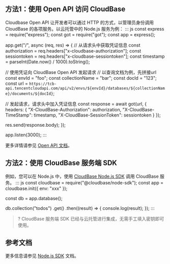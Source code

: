## 方法1：使用 Open API 访问 CloudBase


Cloudbase Open API 让开发者可以通过 HTTP 的方式，以管理员身份调用 CloudBase 的各项服务。以云托管中的 Node.js 服务为例：
<dx-codeblock>
:::  js
const express = require("express");
const got = require("got");
const app = express();

app.get("/", async (req, res) => {
  // 从请求头中获取凭证信息
  const authorization = req.headers["x-cloudbase-authorization"];
  const sessiontoken = req.headers["x-cloudbase-sessiontoken"];
  const timestamp = parseInt(Date.now() / 1000).toString();

  // 使用凭证向 CloudBase Open API 发起请求
  // 以查询文档为例，先拼接url
  const envId = "foo";
  const collectionName = "bar";
  const docId = "123";
  const url = `https://tcb-api.tencentcloudapi.com/api/v2/envs/${envId}/databases/${collectionName}/documents/${docId}`;

  // 发起请求，请求头中加入凭证信息
  const response = await got(url, {
    headers: {
      "X-CloudBase-Authorization": authorization,
      "X-CloudBase-TimeStamp": timestamp,
      "X-CloudBase-SessionToken": sessiontoken
    }
  });

  res.send(response.body);
});

app.listen(3000);
:::
</dx-codeblock>


更多详情请参见 [Open API 文档](https://docs.cloudbase.net/api-reference/openapi/introduction.html)。

## 方法2：使用 CloudBase 服务端 SDK

例如，您可以在 Node.js 中，使用 [CloudBase Node.js SDK](https://docs.cloudbase.net/api-reference/server/node-sdk/introduction.html) 调用 CloudBase 服务。
<dx-codeblock>
:::  js
const cloudbase = require("@cloudbase/node-sdk");
const app = cloudbase.init({
  env: "xxx"
});

const db = app.database();

db.collection("todos")
  .get()
  .then((result) => {
    console.log(result);
  });
:::
</dx-codeblock>

>? CloudBase 服务端 SDK 已经与云托管进行集成，无需手工填入密钥即可使用。

## 参考文档

更多信息请参见 [Node.js SDK](https://docs.cloudbase.net/api-reference/server/node-sdk/introduction.html) 文档。
